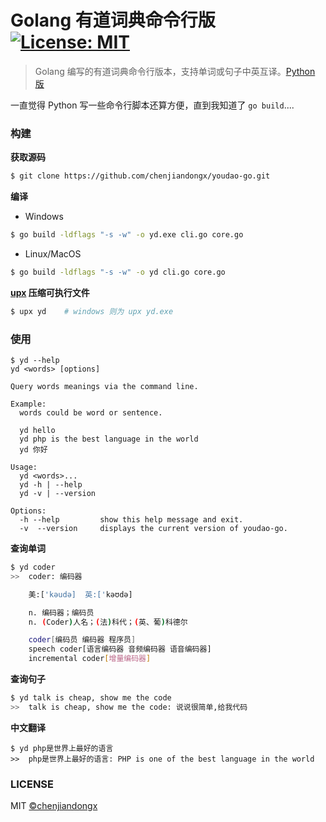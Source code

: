 # Golang 有道词典命令行版 [![License: MIT](https://img.shields.io/badge/License-MIT-green.svg)](https://opensource.org/licenses/MIT)

> Golang 编写的有道词典命令行版本，支持单词或句子中英互译。[Python 版](https://github.com/chenjiandongx/youdao-wd)

一直觉得 Python 写一些命令行脚本还算方便，直到我知道了 `go build`....

### 构建

**获取源码**
```bash
$ git clone https://github.com/chenjiandongx/youdao-go.git
```

**编译**

* Windows
```bash
$ go build -ldflags "-s -w" -o yd.exe cli.go core.go
```

* Linux/MacOS
```bash
$ go build -ldflags "-s -w" -o yd cli.go core.go
```

**[upx](https://github.com/upx/upx) 压缩可执行文件**
```bash
$ upx yd    # windows 则为 upx yd.exe
```

### 使用
```
$ yd --help
yd <words> [options]

Query words meanings via the command line.

Example:
  words could be word or sentence.

  yd hello
  yd php is the best language in the world
  yd 你好

Usage:
  yd <words>...
  yd -h | --help
  yd -v | --version

Options:
  -h --help         show this help message and exit.
  -v  --version     displays the current version of youdao-go.
```

**查询单词**
```bash
$ yd coder
>>  coder: 编码器

    美:['kəudə]  英:['kəʊdə]

    n. 编码器；编码员
    n. (Coder)人名；(法)科代；(英、葡)科德尔

    coder[编码员 编码器 程序员]
    speech coder[语言编码器 音频编码器 语音编码器]
    incremental coder[增量编码器]
```

**查询句子**
```bash
$ yd talk is cheap, show me the code
>>  talk is cheap, show me the code: 说说很简单,给我代码
```

**中文翻译**
```
$ yd php是世界上最好的语言
>>  php是世界上最好的语言: PHP is one of the best language in the world
```

### LICENSE

MIT [©chenjiandongx](https://github.com/chenjiandongx)
